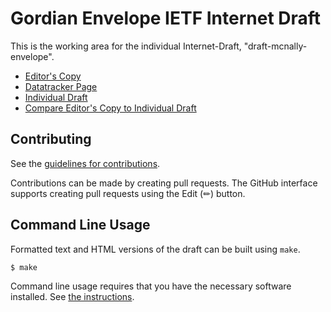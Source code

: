 # Gordian Envelope IETF Internet Draft

This is the working area for the individual Internet-Draft, "draft-mcnally-envelope".

* [Editor's Copy](https://BlockchainCommons.github.io/envelope-internet-draft/#go.draft-mcnally-envelope.html)
* [Datatracker Page](https://datatracker.ietf.org/doc/draft-mcnally-envelope)
* [Individual Draft](https://datatracker.ietf.org/doc/html/draft-mcnally-envelope)
* [Compare Editor's Copy to Individual Draft](https://BlockchainCommons.github.io/envelope-internet-draft/#go.draft-mcnally-envelope.diff)


## Contributing

See the
[guidelines for contributions](https://github.com/BlockchainCommons/envelope-internet-draft/blob/master/CONTRIBUTING.md).

Contributions can be made by creating pull requests.
The GitHub interface supports creating pull requests using the Edit (✏) button.


## Command Line Usage

Formatted text and HTML versions of the draft can be built using `make`.

```sh
$ make
```

Command line usage requires that you have the necessary software installed.  See
[the instructions](https://github.com/martinthomson/i-d-template/blob/main/doc/SETUP.md).
